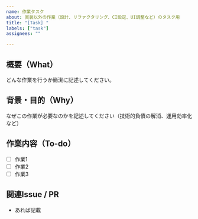 ```yaml
---
name: 作業タスク
about: 実装以外の作業（設計、リファクタリング、CI設定、UI調整など）のタスク用
title: "[Task] "
labels: ["task"]
assignees: ""

---
```


## 概要（What）
どんな作業を行うか簡潔に記述してください。

## 背景・目的（Why）
なぜこの作業が必要なのかを記述してください（技術的負債の解消、運用効率化など）

## 作業内容（To-do）
- [ ] 作業1
- [ ] 作業2
- [ ] 作業3

## 関連Issue / PR
- あれば記載
